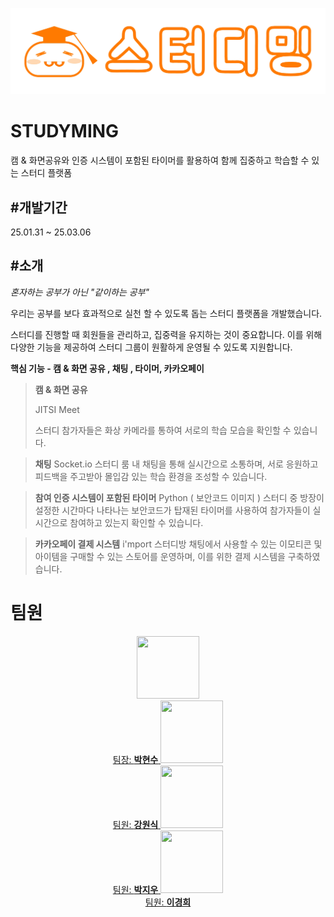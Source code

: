 ![스터디밍](https://github.com/ggumugi/studyming-frontend/blob/main/public/img/%EC%8A%A4%ED%84%B0%EB%94%94%EB%B0%8D.png)
# STUDYMING

캠 & 화면공유와 인증 시스템이 포함된 타이머를 활용하여 함께 집중하고 학습할 수 있는 스터디 플랫폼


#개발기간
---
25.01.31 ~ 25.03.06


#소개
---
*혼자하는 공부가 아닌 "같이하는 공부"*

우리는 공부를 보다 효과적으로 실천 할 수 있도록 돕는 스터디 플랫폼을 개발했습니다.

스터디를 진행할 때 회원들을 관리하고, 집중력을 유지하는 것이 중요합니다. 이를 위해 다양한 기능을 제공하여 스터디 그룹이 원활하게 운영될 수 있도록 지원합니다.



**핵심 기능 - 캠 & 화면 공유 , 채팅 , 타이머, 카카오페이**


> **캠 & 화면 공유**
> 
> JITSI Meet
>
> 스터디 참가자들은 화상 카메라를 통하여 서로의 학습 모습을 확인할 수 있습니다.


> **채팅**
> Socket.io
> 스터디 룸 내 채팅을 통해 실시간으로 소통하며, 서로 응원하고 피드백을 주고받아 몰입감 있는 학습 환경을 조성할 수 있습니다.


> **참여 인증 시스템이 포함된 타이머**
>  Python ( 보안코드 이미지 )
> 스터디 중 방장이 설정한 시간마다 나타나는 보안코드가 탑재된 타이머를 사용하여 참가자들이 실시간으로 참여하고 있는지 확인할 수 있습니다.


> **카카오페이 결제 시스템**
> i'mport
> 스터디방 채팅에서 사용할 수 있는 이모티콘 및 아이템을 구매할 수 있는 스토어를 운영하며, 이를 위한 결제 시스템을 구축하였습니다.


# 팀원
<p align="center">
  <a href="https://github.com/ggumugi">
    <img src="https://github.com/ggumugi.png" width="100" height="100"><br>
    팀장: <strong>박현수</strong>
  </a>

  <a href="https://github.com/kangwonsik07">
    <img src="https://github.com/kangwonsik07.png" width="100" height="100"><br>
    팀원: <strong>강원식</strong>
  </a>

  <a href="https://github.com/jiwoo1114">
    <img src="https://github.com/jiwoo1114.png" width="100" height="100"><br>
    팀원: <strong>박지우</strong>
  </a>

  <a href="https://github.com/000Lee">
    <img src="https://github.com/000Lee.png" width="100" height="100"><br>
    팀원: <strong>이경희</strong>
  </a>
</p>




